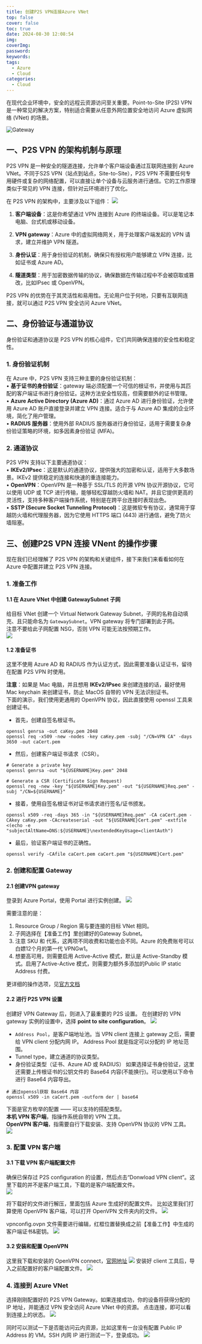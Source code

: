 ```yaml
---
title: 创建P2S VPN连接Azure VNet
top: false
cover: false
toc: true
date: 2024-08-30 12:08:54
img: 
coverImg: 
password: 
keywords: 
tags:
  - Azure
  - Cloud
categories:
  - Cloud
---
```

在现代企业环境中，安全的远程云资源访问至关重要。Point-to-Site (P2S) VPN 是一种常见的解决方案，特别适合需要从任意外网位置安全地访问 Azure 虚拟网络 (VNet) 的场景。  

![Gateway](创建P2S-VPN连接Azure-VNET/gateway-diagram-expand.png)
## 一、P2S VPN 的架构机制与原理
P2S VPN 是一种安全的隧道连接，允许单个客户端设备通过互联网连接到 Azure VNet。不同于S2S VPN（站点到站点，Site-to-Site），P2S VPN 不需要任何专用硬件或复杂的网络配置，可以直接让单个设备与云服务进行通信。它的工作原理类似于常见的 VPN 连接，但针对云环境进行了优化。  

在 P2S VPN 的架构中，主要涉及以下组件：
![](创建P2S-VPN连接Azure-VNET/P2S-vpn-components.png)
1. **客户端设备**：这是你希望通过 VPN 连接到 Azure 的终端设备。可以是笔记本电脑、台式机或移动设备。

2. **VPN gateway**：Azure 中的虚拟网络网关，用于处理客户端发起的 VPN 请求，建立并维护 VPN 隧道。

3. **身份认证**：用于身份验证的机制，确保只有授权用户能够建立 VPN 连接，比如证书或 Azure AD。

4. **隧道类型**：用于加密数据传输的协议，确保数据在传输过程中不会被窃取或篡改，比如IPsec 或 OpenVPN。

P2S VPN 的优势在于其灵活性和易用性。无论用户位于何地，只要有互联网连接，就可以通过 P2S VPN 安全访问 Azure VNet。  

## 二、身份验证与通道协议  
身份验证和通道协议是 P2S VPN 的核心组件，它们共同确保连接的安全性和稳定性。  

### 1. 身份验证机制  
在 Azure 中，P2S VPN 支持三种主要的身份验证机制：  
• **基于证书的身份验证**：gateway 端必须配置一个可信的根证书，并使用与其匹配的客户端证书进行身份验证。这种方法安全性较高，但需要额外的证书管理。    
• **Azure Active Directory (Azure AD)**：通过 Azure AD 进行身份验证，允许使用 Azure AD 账户直接登录并建立 VPN 连接。适合于与 Azure AD 集成的企业环境，简化了用户管理。   
• **RADIUS 服务器**：使用外部 RADIUS 服务器进行身份验证，适用于需要复杂身份验证策略的环境，如多因素身份验证 (MFA)。  

### 2. 通道协议  
P2S VPN 支持以下主要通道协议：  
• **IKEv2/IPsec**：这是默认的通道协议，提供强大的加密和认证，适用于大多数场景。IKEv2 提供稳定的连接和快速的重连接能力。      
• **OpenVPN**：OpenVPN 是一种基于 SSL/TLS 的开源 VPN 协议开源协议，它可以使用 UDP 或 TCP 进行传输，能够轻松穿越防火墙和 NAT。并且它提供更高的灵活性，支持多种客户端操作系统，特别是在跨平台连接时表现出色。  
• **SSTP (Secure Socket Tunneling Protocol)**：这是微软专有协议，通常用于穿越防火墙和代理服务器，因为它使用 HTTPS 端口 (443) 进行通信，避免了防火墙阻塞。  

## 三、创建P2S VPN 连接 VNent 的操作步骤
现在我们已经理解了 P2S VPN 的架构和关键组件，接下来我们来看看如何在 Azure 中配置并建立 P2S VPN 连接。  

### 1. 准备工作
#### 1.1 在 Azure VNet  中创建 GatewaySubnet 子网
给目标 VNet 创建一个 Virtual Network Gateway Subnet，子网的名称自动填充、且只能命名为 `GatewaySubnet`。VPN gateway 将专门部署到此子网。  
注意不要给此子网配置 NSG，否则 VPN 可能无法按预期工作。  
![](创建P2S-VPN连接Azure-VNET/gateway-subnet.png)

#### 1.2 准备证书
这里不使用 Azure AD 和 RADIUS 作为认证方式，因此需要准备认证证书，留待在配置 P2S VPN 时使用。  

 **注意**：如果是 Mac 电脑，并且想用 **IKEv2/IPsec** 来创建连接的话，最好使用 Mac keychain 来创建证书，防止 MacOS 自带的 VPN 无法识别证书。  
 下面的演示，我们使用更通用的 OpenVPN 协议，因此直接使用 openssl 工具来创建证书。
 - 首先，创建自签名根证书。    
```
openssl genrsa -out caKey.pem 2048
openssl req -x509 -new -nodes -key caKey.pem -subj "/CN=VPN CA" -days 3650 -out caCert.pem
```
- 然后，创建客户端证书请求（CSR）。
```
# Generate a private key
openssl genrsa -out "${USERNAME}Key.pem" 2048

# Generate a CSR (Certificate Sign Request)
openssl req -new -key "${USERNAME}Key.pem" -out "${USERNAME}Req.pem" -subj "/CN=${USERNAME}"
```
- 接着，使用自签名根证书对证书请求进行签名/证书颁发。
```
openssl x509 -req -days 365 -in "${USERNAME}Req.pem" -CA caCert.pem -CAkey caKey.pem -CAcreateserial -out "${USERNAME}Cert.pem" -extfile <(echo -e "subjectAltName=DNS:${USERNAME}\nextendedKeyUsage=clientAuth")
```
- 最后，验证客户端证书的正确性。
```
openssl verify -CAfile caCert.pem caCert.pem "${USERNAME}Cert.pem" 
```
### 2. 创建和配置 Gateway
#### 2.1 创建VPN gateway
登录到 Azure Portal，使用 Portal 进行实例创建。
![](创建P2S-VPN连接Azure-VNET/instance-details.png)

需要注意的是：  
1. Resource Group / Region 需与要连接的目标 VNet 相同。  
2. 子网选择在【准备工作】里创建好的Gateway Subnet。  
3. 注意 SKU 和 代系，这两项不同收费和功能也会不同。Azure 的免费账号可以白嫖12个月的第一代 VPNGw1。  
4. 想要高可用，则需要启用 Active-Active 模式，默认是 Active-Standby 模式。启用了Active-Active 模式，则需要为额外多添加的Public IP static Address 付费。  

更详细的操作选项，见[官方文档](https://learn.microsoft.com/zh-cn/azure/vpn-gateway/tutorial-create-gateway-portal#VNetGateway)  

#### 2.2 进行 P2S VPN 设置
创建好 VPN Gateway 后，则进入了最重要的 P2S 设置。
在创建好的 VPN gateway 实例的设置中，选择 **point to site configuration**。
![](创建P2S-VPN连接Azure-VNET/vpn-config.png)

- `Address Pool`，是客户端地址池。当 VPN client 连接上 gateway 之后，需要给 VPN client 分配内网 IP。
  Address Pool 就是指定可以分配的 IP 地址范围。
- Tunnel type，建立通道的协议类型。
- 身份验证类型（证书、Azure AD 或 RADIUS）
  如果选择证书身份验证，这里还需要上传根证书的公钥文件的 Base64 内容(不能换行)。可以使用以下命令进行 Base64 内容导出。
```
# 通过openssl获取 Base64 内容
openssl x509 -in caCert.pem -outform der | base64
```


下面是官方枚举的配置 —— 可以支持的搭配类型。  
**本机 VPN 客户端**，指操作系统自带的 VPN 工具。  
**OpenVPN 客户端**，指需要自行下载安装、支持 OpenVPN 协议的 VPN 工具。  
![](创建P2S-VPN连接Azure-VNET/protocol-tunnel-os-client.png)
### 3. 配置 VPN 客户端
#### 3.1 下载 VPN 客户端配置文件
确保已保存过 P2S configuration 的设置，然后点击“Donwload VPN client”。这里下载的并不是客户端工具，下载的是客户端配置文件。  
![](创建P2S-VPN连接Azure-VNET/download-vpn-client.png)

将下载好的文件进行解压，里面包括 Azure 生成好的配置文件。
比如这里我们打算使用 OpenVPN 客户端，可以打开 OpenVPN 文件夹内的文件。
![](创建P2S-VPN连接Azure-VNET/config-file.png)

vpnconfig.ovpn 文件需要进行编辑，红框位置替换成之前【准备工作】中生成的客户端证书&密钥。
![](创建P2S-VPN连接Azure-VNET/config-file-content.png)

#### 3.2 安装和配置 OpenVPN
这里我下载和安装的 OpenVPN connect，[官网地址](https://openvpn.net/client/)
  ![](创建P2S-VPN连接Azure-VNET/openvpn-connect.png)
安装好 client 工具后，导入之前配置好的客户端配置文件。
![](创建P2S-VPN连接Azure-VNET/openvpn-connet-import.png)


### 4. 连接到 Azure VNet
选择刚刚配置好的 P2S VPN Gateway。如果连接成功，你的设备将获得分配的 IP 地址，并能通过 VPN 安全访问 Azure VNet 中的资源。
点击连接，即可以看到连接上的状态。
![](创建P2S-VPN连接Azure-VNET/connected.png)

同时可以测试一下是否能访问云内资源，比如这里有一台没有配置 Public IP Address 的 VM。SSH 内网 IP 进行测试一下，登录成功。
![](创建P2S-VPN连接Azure-VNET/test.png)